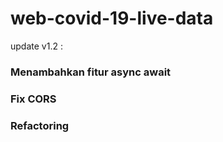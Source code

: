 #  web-covid-19-live-data

update v1.2 :

### Menambahkan fitur async await
### Fix CORS
### Refactoring 

